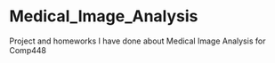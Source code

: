 # Medical_Image_Analysis
Project and homeworks I have done about Medical Image Analysis for Comp448
